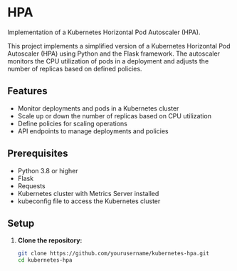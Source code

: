 # HPA
Implementation of a Kubernetes Horizontal Pod Autoscaler (HPA).

This project implements a simplified version of a Kubernetes Horizontal Pod Autoscaler (HPA) using Python and the Flask framework. The autoscaler monitors the CPU utilization of pods in a deployment and adjusts the number of replicas based on defined policies.

## Features

- Monitor deployments and pods in a Kubernetes cluster
- Scale up or down the number of replicas based on CPU utilization
- Define policies for scaling operations
- API endpoints to manage deployments and policies

## Prerequisites

- Python 3.8 or higher
- Flask
- Requests
- Kubernetes cluster with Metrics Server installed
- kubeconfig file to access the Kubernetes cluster

## Setup

1. **Clone the repository:**

   ```sh
   git clone https://github.com/yourusername/kubernetes-hpa.git
   cd kubernetes-hpa
